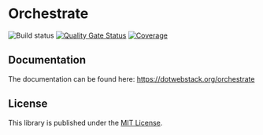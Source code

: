 # Orchestrate

![Build status](https://github.com/dotwebstack/orchestrate/actions/workflows/build.yml/badge.svg)
[![Quality Gate Status](https://sonarcloud.io/api/project_badges/measure?project=org.dotwebstack.orchestrate%3Aorchestrate&metric=alert_status)](https://sonarcloud.io/dashboard?id=org.dotwebstack.orchestrate%3Aorchestrate)
[![Coverage](https://sonarcloud.io/api/project_badges/measure?project=org.dotwebstack.orchestrate%3Aorchestrate&metric=coverage)](https://sonarcloud.io/dashboard?id=org.dotwebstack.orchestrate%3Aorchestrate)

## Documentation

The documentation can be found here: https://dotwebstack.org/orchestrate

## License

This library is published under the [MIT License](LICENSE.md).
